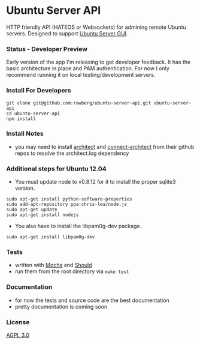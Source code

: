 Ubuntu Server API
=================

HTTP friendly API (HATEOS or Websockets) for admining remote Ubuntu servers. Designed to support [Ubuntu Server GUI](http://ubuntuservergui.com).

### Status - Developer Preview
Early version of the app I'm releasing to get developer feedback. It has the basic architecture in place and PAM authentication. For now I only recommend running it on local testing/development servers.

### Install For Developers
    git clone git@github.com:rawberg/ubuntu-server-api.git ubuntu-server-api
    cd ubuntu-server-api
    npm install

### Install Notes
- you may need to install [architect](https://github.com/c9/architect) and [connect-architect](https://github.com/c9/connect-architect) from their github repos to resolve the architect.log dependency

### Additional steps for Ubuntu 12.04
- You must update node to v0.8.12 for it to install the proper sqlite3 version.

```
sudo apt-get install python-software-properties
sudo add-apt-repository ppa:chris-lea/node.js
sudo apt-get update
sudo apt-get install nodejs
```
- You also have to install the libpam0g-dev package.

```
sudo apt-get install libpam0g-dev
```


    
### Tests
- written with [Mocha](http://visionmedia.github.com/mocha/) and [Should](https://github.com/visionmedia/should.js/)
- run them from the root directory via `make test`

### Documentation
- for now the tests and source code are the best documentation
- pretty documentation is coming soon

### License
[AGPL 3.0](http://opensource.org/licenses/AGPL-3.0)

